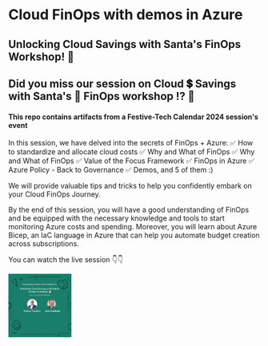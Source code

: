 # Cloud FinOps with demos in Azure

## Unlocking Cloud Savings with Santa's FinOps Workshop! 🎅
## Did you miss our session on Cloud 💲 Savings with Santa's 🚀 FinOps workshop ⁉️ 🤔
#### This repo contains artifacts from a Festive-Tech Calendar 2024 session's event

In this session, we have delved into the secrets of FinOps + Azure:
✅ How to standardize and allocate cloud costs 
✅ Why and What of FinOps
✅ Why and What of FinOps
✅ Value of the Focus Framework
✅ FinOps in Azure
✅ Azure Policy - Back to Governance
✅ Demos, and 5 of them :)

We will provide valuable tips and tricks to help you confidently embark on your Cloud FinOps Journey.

By the end of this session, you will have a good understanding of FinOps and be equipped with the necessary knowledge and tools to start monitoring Azure costs and spending.
Moreover, you will learn about Azure Bicep, an IaC language in Azure that can help you automate budget creation across subscriptions.

You can watch the live session 👇👇

[<img src="./FinOps-in-Azure-session-Dec-2024.png" width="25%">](https://youtu.be/0xlpUtJ72iw?si=41PHEDEaDVsg_NTj "Unlocking Cloud Savings with Santa's FinOps Workshop!")
